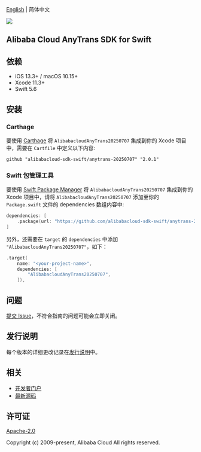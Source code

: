[English](README.md) | 简体中文

![](https://aliyunsdk-pages.alicdn.com/icons/AlibabaCloud.svg)

## Alibaba Cloud AnyTrans SDK for Swift

## 依赖

- iOS 13.3+ / macOS 10.15+
- Xcode 11.3+
- Swift 5.6

## 安装

### Carthage

要使用 [Carthage](https://github.com/Carthage/Carthage) 将 `AlibabacloudAnyTrans20250707` 集成到你的 Xcode 项目中，需要在 `Cartfile` 中定义以下内容:

```ogdl
github "alibabacloud-sdk-swift/anytrans-20250707" "2.0.1"
```

### Swift 包管理工具

要使用 [Swift Package Manager](https://swift.org/package-manager/) 将 `AlibabacloudAnyTrans20250707` 集成到你的 Xcode 项目中，请将 `AlibabacloudAnyTrans20250707` 添加至你的 `Package.swift` 文件的 dependencies 数组内容中:

```swift
dependencies: [
    .package(url: "https://github.com/alibabacloud-sdk-swift/anytrans-20250707.git", from: "2.0.1")
]
```

另外，还需要在 `target` 的 `dependencies` 中添加 `"AlibabacloudAnyTrans20250707"`，如下：

```swift
.target(
    name: "<your-project-name>",
    dependencies: [
        "AlibabacloudAnyTrans20250707",
    ]),
```

## 问题

[提交 Issue](https://github.com/alibabacloud-sdk-swift/anytrans-20250707/issues/new)，不符合指南的问题可能会立即关闭。

## 发行说明

每个版本的详细更改记录在[发行说明](./ChangeLog.txt)中。

## 相关

* [开发者门户](https://next.api.aliyun.com/home)
* [最新源码](https://github.com/alibabacloud-sdk-swift/anytrans-20250707)

## 许可证

[Apache-2.0](http://www.apache.org/licenses/LICENSE-2.0)

Copyright (c) 2009-present, Alibaba Cloud All rights reserved.
